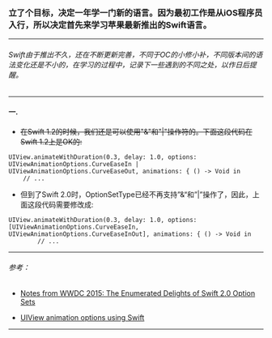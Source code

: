 ### 立了个目标，决定一年学一门新的语言。因为最初工作是从iOS程序员入行，所以决定首先来学习苹果最新推出的Swift语言。

---

###### Swift由于推出不久，还在不断更新完善，不同于OC的小修小补，不同版本间的语法变化还是不小的，在学习的过程中，记录下一些遇到的不同之处，以作日后提醒。

----

#### 一.

* ~~在Swift 1.2的时候，我们还是可以使用"&"和"|"操作符的。下面这段代码在Swift 1.2上是OK的:~~

````
UIView.animateWithDuration(0.3, delay: 1.0, options: UIViewAnimationOptions.CurveEaseIn |  UIViewAnimationOptions.CurveEaseOut, animations: { () -> Void in
    // ...
````

* 但到了Swift 2.0时，OptionSetType已经不再支持”&“和”|”操作了，因此，上面这段代码需要修改成: 

```
UIView.animateWithDuration(0.3, delay: 1.0, options: [UIViewAnimationOptions.CurveEaseIn, UIViewAnimationOptions.CurveEaseInOut], animations: { () -> Void in
        // ...
```

---

###### 参考：
* [Notes from WWDC 2015: The Enumerated Delights of Swift 2.0 Option Sets](http://www.informit.com/articles/article.aspx?p=2420231)

* [UIView animation options using Swift](http://stackoverflow.com/questions/24081192/uiview-animation-options-using-swift)

---